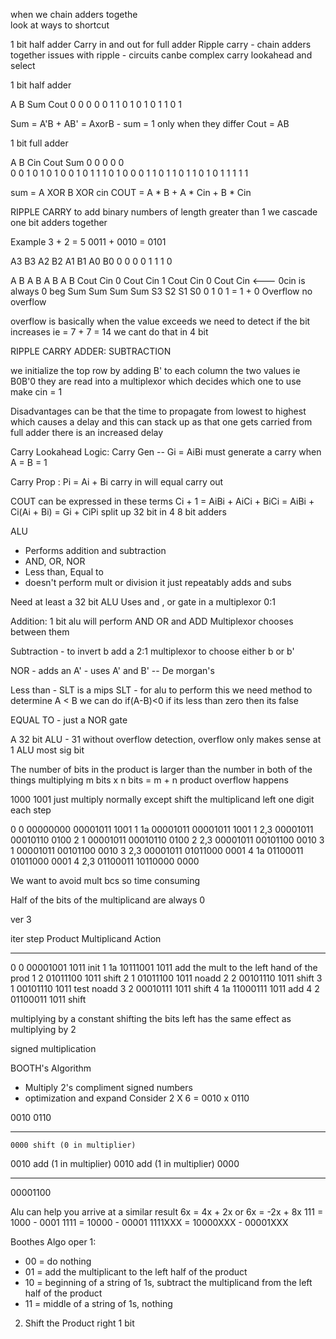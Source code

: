 when we chain adders togethe  
look at ways to shortcut 


1 bit half adder 
Carry in and out for full adder
Ripple carry - chain adders together
issues with ripple - circuits canbe complex 
carry lookahead and select 

1 bit half adder 

A B Sum Cout
0 0 0   0
0 1 1   0
1 0 1   0 
1 1 0   1 

Sum = A'B + AB' = AxorB -  sum = 1 only when they differ
Cout = AB


1 bit full adder 

A B Cin Cout Sum
0 0 0   0    0     
0 0 1   0    1
0 1 0   0    1
0 1 1   1    0 
1 0 0   0    1
1 0 1   1    0
1 1 0   1    0
1 1 1   1    1

sum = A XOR B XOR cin 
COUT = A * B + A * Cin + B * Cin


RIPPLE CARRY 
to add binary numbers of length greater than 1 we cascade one bit adders together 

Example 
3 + 2 = 5 
0011 + 0010 = 0101

A3 B3      A2 B2     A1 B1    A0 B0 
0  0       0  0      1  1     1  0 

  A  B       A  B      A  B     A  B 
	Cout Cin  0 Cout Cin 1 Cout Cin 0 Cout Cin  <--- 0cin is always 0 beg
	  Sum         Sum       Sum        Sum
	  S3          S2         S1         S0
		0			1		  0 	1 = 1 + 0
Overflow
no overflow 


overflow is basically when the value exceeds 
we need to detect if the bit increases ie = 7 + 7 = 14 
we cant do that in 4 bit 


RIPPLE CARRY ADDER: SUBTRACTION 

we initialize the top row by adding B' to each column 
the two values ie B0B'0 they are read into a multiplexor which decides which one to use 
make cin = 1 

Disadvantages can be that the time to propagate from lowest to highest which causes a delay and this can stack up 
as that one gets carried from full adder there is an increased delay 


Carry Lookahead Logic: 
Carry Gen -- Gi = AiBi 
must generate a carry when A = B = 1 

Carry Prop : Pi = Ai + Bi 
carry in will equal carry out 

COUT can be expressed in these terms 
Ci + 1 = AiBi + AiCi + BiCi
       = AiBi + Ci(Ai + Bi)
	   = Gi + CiPi
split up 32 bit in 4 8 bit adders

ALU 
- Performs addition and subtraction 
- AND, OR, NOR
- Less than, Equal to 
- doesn't perform mult or division it just repeatably adds and subs 

Need at least a 32 bit ALU
Uses and , or gate in a multiplexor 0:1

Addition: 1 bit alu will perform AND OR and ADD
Multiplexor chooses between them

Subtraction - to invert b add a 2:1 multiplexor to choose either b or b' 

NOR  - adds an A' - uses A' and B' -- De morgan's

Less than - SLT is a mips 
SLT - for alu to perform this we need method to determine A < B
we can do if(A-B)<0 if its less than zero then its false

EQUAL TO - just a NOR gate 

A 32 bit ALU - 31 without overflow detection, overflow only makes sense at 1 ALU most sig bit

The number of bits in the product is larger than the number in both of the things multiplying 
m bits x n bits = m + n product 
overflow happens 

1000
1001
just multiply normally 
except shift the multiplicand left one digit each step 


0 0   00000000 00001011 1001 
1 1a  00001011 00001011 1001
1 2,3 00001011 00010110 0100
2 1   00001011 00010110 0100
2 2,3 00001011 00101100 0010
3 1   00001011 00101100 0010
3 2,3 00001011 01011000 0001
4 1a  01100011 01011000 0001
4 2,3 01100011 10110000 0000

We want to avoid mult bcs so time consuming

Half of the bits of the multiplicand are always 0 


ver 3 

iter  step Product  Multiplicand Action
___
0     0    00001001  1011   init
1     1a   10111001  1011   add the mult to the left hand of the prod
1     2    01011100  1011   shift 
2     1    01011100  1011   noadd
2     2    00101110  1011   shift
3     1    00101110  1011   test noadd
3     2    00010111  1011   shift
4    1a    11000111  1011   add
4     2    01100011  1011   shift



multiplying by a constant
shifting the bits left has the same effect as multiplying by 2

signed multiplication

BOOTH's Algorithm 
- Multiply 2's compliment signed numbers 
- optimization and expand 
Consider 2 X 6 = 0010 x 0110 

0010
0110 
___
    0000 shift (0 in multiplier)
   0010  add   (1 in multiplier)
  0010   add   (1 in multiplier)
0000 
___
00001100

Alu can help you arrive at a similar result 
6x = 4x + 2x or 6x = -2x + 8x
111 = 1000 - 0001
1111 = 10000 - 00001
1111XXX = 10000XXX - 00001XXX

Boothes Algo oper 
1:
- 00 = do nothing
- 01 = add the multiplicant to the left half of the product
- 10 = beginning of a string of 1s, subtract the multiplicand from the left half of the product 
- 11 = middle of a string of 1s, nothing 
2. Shift the Product right 1 bit